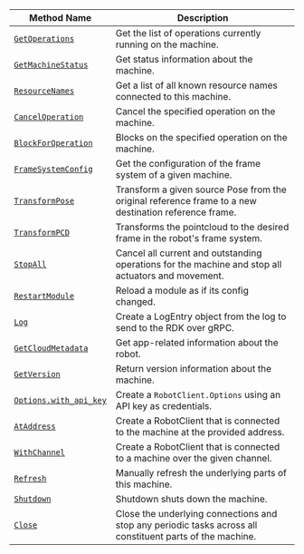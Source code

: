 <!-- prettier-ignore -->
| Method Name | Description |
| ----------- | ----------- |
| [`GetOperations`](/appendix/apis/robot/#getoperations) | Get the list of operations currently running on the machine. |
| [`GetMachineStatus`](/appendix/apis/robot/#getmachinestatus) | Get status information about the machine. |
| [`ResourceNames`](/appendix/apis/robot/#resourcenames) | Get a list of all known resource names connected to this machine. |
| [`CancelOperation`](/appendix/apis/robot/#canceloperation) | Cancel the specified operation on the machine. |
| [`BlockForOperation`](/appendix/apis/robot/#blockforoperation) | Blocks on the specified operation on the machine. |
| [`FrameSystemConfig`](/appendix/apis/robot/#framesystemconfig) | Get the configuration of the frame system of a given machine. |
| [`TransformPose`](/appendix/apis/robot/#transformpose) | Transform a given source Pose from the original reference frame to a new destination reference frame. |
| [`TransformPCD`](/appendix/apis/robot/#transformpcd) | Transforms the pointcloud to the desired frame in the robot's frame system. |
| [`StopAll`](/appendix/apis/robot/#stopall) | Cancel all current and outstanding operations for the machine and stop all actuators and movement. |
| [`RestartModule`](/appendix/apis/robot/#restartmodule) | Reload a module as if its config changed. |
| [`Log`](/appendix/apis/robot/#log) | Create a LogEntry object from the log to send to the RDK over gRPC. |
| [`GetCloudMetadata`](/appendix/apis/robot/#getcloudmetadata) | Get app-related information about the robot. |
| [`GetVersion`](/appendix/apis/robot/#getversion) | Return version information about the machine. |
| [`Options.with_api_key`](/appendix/apis/robot/#optionswith_api_key) | Create a `RobotClient.Options` using an API key as credentials. |
| [`AtAddress`](/appendix/apis/robot/#ataddress) | Create a RobotClient that is connected to the machine at the provided address. |
| [`WithChannel`](/appendix/apis/robot/#withchannel) | Create a RobotClient that is connected to a machine over the given channel. |
| [`Refresh`](/appendix/apis/robot/#refresh) | Manually refresh the underlying parts of this machine. |
| [`Shutdown`](/appendix/apis/robot/#shutdown) | Shutdown shuts down the machine. | <p class="center-text"><i class="fas fa-check" title="yes"></i></p> |
| [`Close`](/appendix/apis/robot/#close) | Close the underlying connections and stop any periodic tasks across all constituent parts of the machine. |
